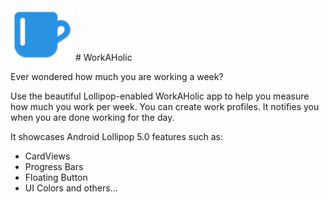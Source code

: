 <img src="https://raw.githubusercontent.com/zaiddabaeen/WorkAHolic/master/app/src/main/res/drawable/workaholicw.png" alt="WorkAHolic" width="100"/>
# WorkAHolic

Ever wondered how much you are working a week?

Use the beautiful Lollipop-enabled WorkAHolic app to help you measure how much you work per week. You can create work profiles. It notifies you when you are done working for the day.

It showcases Android Lollipop 5.0 features such as:
* CardViews
* Progress Bars
* Floating Button
* UI Colors
and others...
